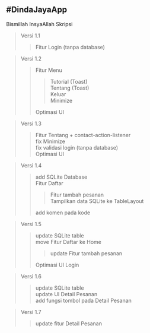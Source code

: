 #DindaJayaApp <br />
---
Bismillah InsyaAllah Skripsi
>Versi 1.1
>>Fitur Login (tanpa database)

>Versi 1.2
>>Fitur Menu
>>>Tutorial (Toast) <br />
>>>Tentang (Toast) <br />
>>>Keluar <br />
>>>Minimize <br />
>>
>>Optimasi UI

>Versi 1.3
>>Fitur Tentang + contact-action-listener <br />
>>fix Minimize <br />
>>fix validasi login (tanpa database) <br />
>>Optimasi UI

>Versi 1.4
>>add SQLite Database <br />
>>Fitur Daftar
>>>Fitur tambah pesanan <br />
>>>Tampilkan data SQLite ke TableLayout
>>
>>add komen pada kode

>Versi 1.5
>>update SQLite table <br />
>>move Fitur Daftar ke Home
>>>update Fitur tambah pesanan <br />
>>
>>Optimasi UI Login

>Versi 1.6
>>update SQLite table <br />
>>update UI Detail Pesanan <br />
>>add fungsi tombol pada Detail Pesanan

>Versi 1.7
>>update fitur Detail Pesanan
